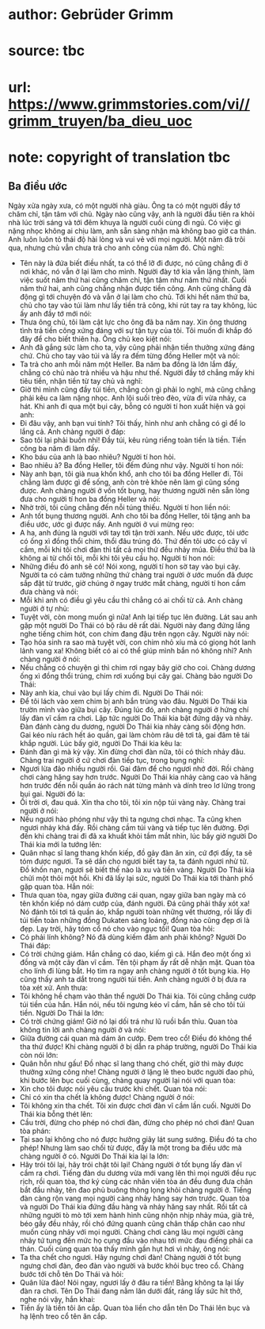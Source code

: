 # author: Gebrüder Grimm
# source: tbc
# url: https://www.grimmstories.com/vi//grimm_truyen/ba_dieu_uoc
# note: copyright of translation tbc

## Ba điều ước 

Ngày xửa ngày xưa, có một người nhà giàu. Ông ta có một người đầy tớ
chăm chỉ, tận tâm với chủ. Ngày nào cũng vậy, anh là người đầu tiên ra
khỏi nhà lúc trời sáng và tới đêm khuya là người cuối cùng đi ngủ. Có
việc gì nặng nhọc không ai chịu làm, anh sẵn sàng nhận mà không bao giờ
ca thán. Anh luôn luôn tỏ thái độ hài lòng và vui vẻ với mọi người.
Một năm đã trôi qua, nhưng chủ vẫn chưa trả cho anh công của năm đó. Chủ
nghĩ:
- Tên này là đứa biết điều nhất, ta có thể lỡ đi được, nó cũng chẳng đi
ở nơi khác, nó vẫn ở lại làm cho mình.
Người đày tớ kia vẫn lặng thinh, làm việc suốt năm thứ hai cũng chăm
chỉ, tận tâm như năm thứ nhất. Cuối năm thứ hai, anh cũng chẳng nhận
được tiền công. Anh cũng chẳng đả động gì tới chuyện đó và vẫn ở lại làm
cho chủ.
Tới khi hết năm thứ ba, chủ cho tay vào túi làm như lấy tiền trả công,
khi rút tay ra tay không, lúc ấy anh đầy tớ mới nói:
- Thưa ông chủ, tôi làm cật lực cho ông đã ba năm nay. Xin ông thương
tình trả tiền công xứng đáng với sự tận tụy của tôi. Tôi muốn đi khắp đó
đây để cho biết thiên hạ.
Ông chủ keo kiệt nói:
- Anh đã gắng sức làm cho ta, vậy cũng phải nhận tiền thưởng xứng đáng
chứ.
Chủ cho tay vào túi và lấy ra đếm từng đồng Heller một và nói:
- Ta trả cho anh mỗi năm một Heller. Ba năm ba đồng là lớn lắm đấy,
chẳng có chủ nào trả nhiều và hậu như thế.
Người đầy tớ chẳng mấy khi tiêu tiền, nhận tiền từ tay chủ và nghĩ:
- Giờ thì mình cũng đầy túi tiền, chẳng còn gì phải lo nghĩ, mà cũng
chẳng phải kêu ca làm nặng nhọc.
Anh lội suối trèo đèo, vừa đi vừa nhảy, ca hát. Khi anh đi qua một bụi
cây, bỗng có người tí hon xuất hiện và gọi anh:
- Đi đâu vậy, anh bạn vui tính? Tôi thấy, hình như anh chẳng có gì để lo
lắng cả.
Anh chàng người ở đáp:
- Sao tôi lại phải buồn nhỉ! Đầy túi, kêu rủng riểng toàn tiền là tiền.
Tiền công ba năm đi làm đấy.
- Kho báu của anh là bao nhiêu? Người tí hon hỏi.
- Bao nhiêu à? Ba đồng Heller, tôi đếm đúng như vậy.
Người tí hon nói:
- Này anh bạn, tôi già nua khốn khổ, anh cho tôi ba đồng Heller đi.
Tôi chẳng làm được gì để sống, anh còn trẻ khỏe nên làm gì cũng sống
được. Anh chàng người ở vốn tốt bụng, hay thương người nên sẵn lòng đưa
cho người tí hon ba đồng Heller và nói:
- Nhờ trời, tôi cũng chẳng đến nỗi túng thiếu.
Người tí hon liền nói:
- Anh tốt bụng thương người. Anh cho tôi ba đồng Heller, tôi tặng anh ba
điều ước, ước gì được nấy.
Anh người ở vui mừng reo:
- A ha, anh đúng là người với tay tới tận trời xanh. Nếu ước được, tôi
ước có ống xì đồng thổi chim, thổi đâu trúng đó. Thứ đến tôi ước có cây
vĩ cầm, mỗi khi tôi chơi đàn thì tất cả mọi thứ đều nhảy múa. Điều thứ
ba là không ai từ chối tôi, mỗi khi tôi yêu cầu họ.
Người tí hon nói:
- Những điều đó anh sẽ có!
Nói xong, người tí hon sờ tay vào bụi cây. Người ta có cảm tưởng những
thứ chàng trai người ở ước muốn đã được sắp đặt từ trước, giờ chúng ở
ngay trước mắt chàng, người tí hon cầm đưa chàng và nói:
- Mỗi khi anh có điều gì yêu cầu thì chẳng có ai chối từ cả.
Anh chàng người ở tự nhủ:
- Tuyệt vời, còn mong muốn gì nữa!
Anh lại tiếp tục lên đường. Lát sau anh gặp một người Do Thái có bộ râu
dê rất dài. Người này đang đứng lắng nghe tiếng chim hót, con chim đang
đậu trên ngọn cây. Người này nói:
- Tạo hóa sinh ra sao mà tuyệt vời, con chim nhỏ xíu mà có giọng hót
lanh lảnh vang xa! Không biết có ai có thể giúp mình bắn nó không nhỉ?
Anh chàng người ở nói:
- Nếu chẳng có chuyện gì thì chim rơi ngay bây giờ cho coi.
Chàng dương ống xì đồng thổi trúng, chim rơi xuống bụi cây gai. Chàng
bảo người Do Thái:
- Này anh kia, chui vào bụi lấy chim đi.
Người Do Thái nói:
- Để tôi lách vào xem chim bị anh bắn trúng vào đâu.
Người Do Thái kia trườn mình vào giữa bụi cây. Đúng lúc đó, anh chàng
người ở hứng chí lấy đàn vĩ cầm ra chơi. Lập tức người Do Thái kia bật
đứng dậy và nhảy. Đàn đánh càng du dương, người Do Thái kia nhảy càng
sôi động hơn. Gai kéo níu rách hết áo quần, gai làm chòm râu dê tơi tả,
gai đâm tê tái khắp người. Lúc bấy giờ, người Do Thái kia kêu la:
- Đánh đàn gì mà kỳ vậy. Xin đừng chơi đàn nữa, tôi có thích nhảy đâu.
Chàng trai người ở cứ chơi đàn tiếp tục, trong bụng nghĩ:
- Ngươi lừa đảo nhiều người rồi. Gai đâm để cho ngươi nhớ đời.
Rồi chàng chơi càng hăng say hơn trước. Người Do Thái kia nhảy càng cao
và hăng hơn trước đến nỗi quần áo rách nát từng mảnh và dính treo lơ
lửng trong bụi gai. Người đó la:
- Ối trời ơi, đau quá. Xin tha cho tôi, tôi xin nộp túi vàng này.
Chàng trai người ở nói:
- Nếu ngươi hào phóng như vậy thì ta ngưng chơi nhạc. Ta cũng khen ngươi
nhảy khá đấy.
Rồi chàng cầm túi vàng và tiếp tục lên đường.
Đợi đến khi chàng trai đi đã xa khuất khỏi tầm mắt nhìn, lúc bấy giờ
người Do Thái kia mới la tướng lên:
- Quân nhạc sĩ lang thang khốn kiếp, đồ gảy đàn ăn xin, cứ đợi đấy, ta
sẽ tóm được ngươi. Ta sẽ dần cho ngươi biết tay ta, ta đánh ngươi nhừ
tử.
Đồ khốn nạn, ngươi sẽ biết thế nào là xu và tiền vàng.
Người Do Thái kia chửi một thôi một hồi. Khi đã lấy lại sức, người Do
Thái kia tới thành phố gặp quan tòa. Hắn nói:
- Thưa quan tòa, ngay giữa đường cái quan, ngay giữa ban ngày mà có tên
khốn kiếp nó dám cướp của, đánh người. Đá cũng phải thấy xót xa! Nó đánh
tôi tơi tả quần áo, khắp người toàn những vết thương, rồi lấy đi túi
tiền toàn những đồng Dukaten sáng loáng, đồng nào cũng đẹp ơi là đẹp.
Lạy trời, hãy tóm cổ nó cho vào ngục tối!
Quan tòa hỏi:
- Có phải lính không? Nó đã dùng kiếm đâm anh phải không?
Người Do Thái đáp:
- Có trời chứng giám. Hắn chẳng có dao, kiếm gì cả. Hắn đeo một ống xì
đồng và một cây đàn vĩ cầm. Tên tội phạm ấy rất dễ nhận mặt.
Quan tòa cho lính đi lùng bắt. Họ tìm ra ngay anh chàng người ở tốt bụng
kia. Họ cũng thấy anh ta dắt trong người túi tiền.
Anh chàng người ở bị đưa ra tòa xét xử. Anh thưa:
- Tôi không hề chạm vào thân thể người Do Thái kia. Tôi cũng chẳng cướp
túi tiền của hắn. Hắn nói, nếu tôi ngưng kéo vĩ cầm, hắn sẽ cho tôi túi
tiền.
Người Do Thái la lớn:
- Có trời chứng giám! Giờ nó lại dối trá như lũ ruồi bẩn thỉu.
Quan tòa không tin lời anh chàng người ở và nói:
- Giữa đường cái quan mà dám ăn cướp. Đem treo cổ! Điều đó không thể tha
thứ được!
Khi chàng người ở bị dẫn ra pháp trường, người Do Thái kia còn nói lớn:
- Quân hỗn như gấu! Đồ nhạc sĩ lang thang chó chết, giờ thì mày được
thưởng xứng công nhe!
Chàng người ở lặng lẽ theo bước người đao phủ, khi bước lên bục cuối
cùng, chàng quay người lại nói với quan tòa:
- Xin cho tôi được nói yêu cầu trước khi chết.
Quan tòa nói:
- Chỉ có xin tha chết là không được!
Chàng người ở nói:
- Tôi không xin tha chết. Tôi xin được chơi đàn vĩ cầm lần cuối.
Người Do Thái kia bỗng thét lên:
- Cầu trời, đừng cho phép nó chơi đàn, đừng cho phép nó chơi đàn!
Quan tòa phán:
- Tại sao lại không cho nó được hưởng giây lát sung sướng. Điều đó ta
cho phép!
Nhưng làm sao chối từ được, đấy là một trong ba điều ước mà chàng người
ở có.
Người Do Thái kia lại la lớn:
- Hãy trói tôi lại, hãy trói chặt tôi lại!
Chàng người ở tốt bụng lấy đàn vĩ cầm ra chơi. Tiếng đàn du dương vừa
mới vang lên thì mọi người đều rục rịch, rồi quan tòa, thơ ký cùng các
nhân viên tòa án đều đung đưa chân bắt đầu nhảy, tên đao phủ buông thòng
lọng khỏi chàng người ở. Tiếng đàn càng rộn vang mọi người càng nhảy
hăng say hơn trước. Quan tòa và người Do Thái kia đứng đầu hàng và nhảy
hăng say nhất. Rồi tất cả những người tò mò tới xem hành hình cũng nhộn
nhịp nhảy múa, già trẻ, béo gầy đều nhảy, rồi chó đứng quanh cũng chân
thấp chân cao như muốn cùng nhảy với mọi người. Chàng chơi càng lâu mọi
người càng nhảy tứ tung đến mức họ cụng đầu vào nhau tới mức đau điếng
phải ca thán. Cuối cùng quan tòa thấy mình gần hụt hơi vì nhảy, ông
nói:
- Ta tha chết cho ngươi. Hãy ngưng chơi đàn!
Chàng người ở tốt bụng ngưng chơi đàn, đeo đàn vào người và bước khỏi
bục treo cổ. Chàng bước tới chỗ tên Do Thái và hỏi:
- Quân lừa đảo! Nói ngay, ngươi lấy ở đâu ra tiền! Bằng không ta lại lấy
đàn ra chơi.
Tên Do Thái đang nằm lăn dưới đất, ráng lấy sức hít thở, nghe nói vậy,
hắn khai:
- Tiền ấy là tiền tôi ăn cắp.
Quan tòa liền cho dẫn tên Do Thái lên bục và hạ lệnh treo cổ tên ăn cắp.
